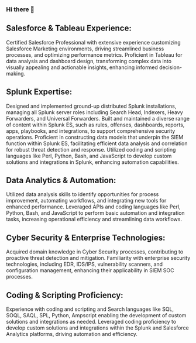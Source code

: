 ### Hi there 👋


## Salesforce & Tableau Experience:

Certified Salesforce Professional with extensive experience customizing Salesforce Marketing environments, driving streamlined business processes, and optimizing performance metrics.
Proficient in Tableau for data analysis and dashboard design, transforming complex data into visually appealing and actionable insights, enhancing informed decision-making.

## Splunk Expertise:

Designed and implemented ground-up distributed Splunk installations, managing all Splunk server roles including Search Head, Indexers, Heavy Forwarders, and Universal Forwarders.
Built and maintained a diverse range of content within Splunk ES, such as rules, offenses, dashboards, reports, apps, playbooks, and integrations, to support comprehensive security operations.
Proficient in constructing data models that underpin the SIEM function within Splunk ES, facilitating efficient data analysis and correlation for robust threat detection and response. Utilized coding and scripting languages like Perl, Python, Bash, and JavaScript to develop custom solutions and integrations in Splunk, enhancing automation capabilities.

## Data Analytics & Automation:

Utilized data analysis skills to identify opportunities for process improvement, automating workflows, and integrating new tools for enhanced performance. Leveraged APIs and coding languages like Perl, Python, Bash, and JavaScript to perform basic automation and integration tasks, increasing operational efficiency and streamlining data workflows.

## Cyber Security & Enterprise Technologies:

Acquired domain knowledge in Cyber Security processes, contributing to proactive threat detection and mitigation.
Familiarity with enterprise security technologies, including EDR, IDS/IPS, vulnerability scanners, and configuration management, enhancing their applicability in SIEM SOC processes.

## Coding & Scripting Proficiency:

Experience with coding and scripting and Search languages like SQL, SOQL, SAQL, SPL, Python, Ampscript enabling the development of custom solutions and integrations as needed. Leveraged coding proficiency to develop custom solutions and integrations within the Splunk and Salesforce Analytics platforms, driving automation and efficiency.
<!--
**craydata/craydata** is a ✨ _special_ ✨ repository because its `README.md` (this file) appears on your GitHub profile.

Here are some ideas to get you started:

- 🔭 I’m currently working on ...
- 🌱 I’m currently learning ...
- 👯 I’m looking to collaborate on ...
- 🤔 I’m looking for help with ...
- 💬 Ask me about ...
- 📫 How to reach me: ...
- 😄 Pronouns: ...
- ⚡ Fun fact: ...
-->
